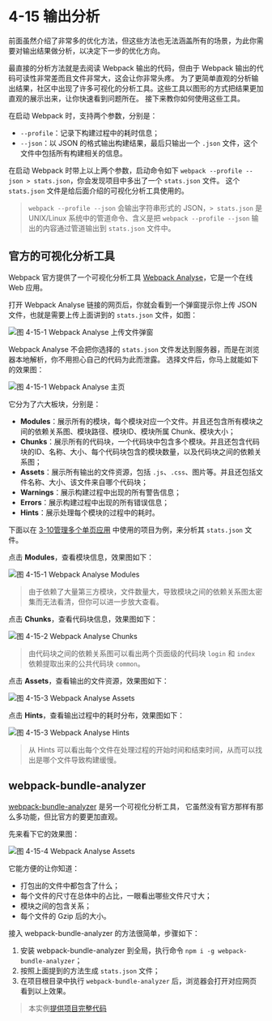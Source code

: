 # 4-15 输出分析
前面虽然介绍了非常多的优化方法，但这些方法也无法涵盖所有的场景，为此你需要对输出结果做分析，以决定下一步的优化方向。

最直接的分析方法就是去阅读 Webpack 输出的代码，但由于 Webpack 输出的代码可读性非常差而且文件非常大，这会让你非常头疼。
为了更简单直观的分析输出结果，社区中出现了许多可视化的分析工具。这些工具以图形的方式把结果更加直观的展示出来，让你快速看到问题所在。
接下来教你如何使用这些工具。

在启动 Webpack 时，支持两个参数，分别是：

- `--profile`：记录下构建过程中的耗时信息；
- `--json`：以 JSON 的格式输出构建结果，最后只输出一个 `.json` 文件，这个文件中包括所有构建相关的信息。

在启动 Webpack 时带上以上两个参数，启动命令如下 `webpack --profile --json > stats.json`，你会发现项目中多出了一个 `stats.json` 文件。
这个 `stats.json` 文件是给后面介绍的可视化分析工具使用的。

> `webpack --profile --json` 会输出字符串形式的 JSON，`> stats.json` 是 UNIX/Linux 系统中的管道命令、含义是把 `webpack --profile --json` 输出的内容通过管道输出到 `stats.json` 文件中。

## 官方的可视化分析工具
Webpack 官方提供了一个可视化分析工具 [Webpack Analyse](http://webpack.github.io/analyse/)，它是一个在线 Web 应用。

打开 Webpack Analyse 链接的网页后，你就会看到一个弹窗提示你上传 JSON 文件，也就是需要上传上面讲到的 `stats.json` 文件，如图：

![图 4-15-1 Webpack Analyse 上传文件弹窗](img/4-15webpack-analyse-dialog.png)

Webpack Analyse 不会把你选择的 `stats.json` 文件发达到服务器，而是在浏览器本地解析，你不用担心自己的代码为此而泄露。
选择文件后，你马上就能如下的效果图：

![图 4-15-1 Webpack Analyse 主页](img/4-15webpack-analyse-home.png)

它分为了六大板块，分别是：

- **Modules**：展示所有的模块，每个模块对应一个文件。并且还包含所有模块之间的依赖关系图、模块路径、模块ID、模块所属 Chunk、模块大小；
- **Chunks**：展示所有的代码块，一个代码块中包含多个模块。并且还包含代码块的ID、名称、大小、每个代码块包含的模块数量，以及代码块之间的依赖关系图；
- **Assets**：展示所有输出的文件资源，包括 `.js`、`.css`、图片等。并且还包括文件名称、大小、该文件来自哪个代码块； 
- **Warnings**：展示构建过程中出现的所有警告信息；
- **Errors**：展示构建过程中出现的所有错误信息；
- **Hints**：展示处理每个模块的过程中的耗时。

下面以在 [3-10管理多个单页应用](../3实战/3-10管理多个单页应用.md) 中使用的项目为例，来分析其 `stats.json` 文件。

点击 **Modules**，查看模块信息，效果图如下：

![图 4-15-1 Webpack Analyse Modules](img/4-15webpack-analyse-modules.png)

> 由于依赖了大量第三方模块，文件数量大，导致模块之间的依赖关系图太密集而无法看清，但你可以进一步放大查看。

点击 **Chunks**，查看代码块信息，效果图如下：

![图 4-15-2 Webpack Analyse Chunks](img/4-15webpack-analyse-chunks.png)

> 由代码块之间的依赖关系图可以看出两个页面级的代码块 `login` 和 `index` 依赖提取出来的公共代码块 `common`。


点击 **Assets**，查看输出的文件资源，效果图如下：

![图 4-15-3 Webpack Analyse Assets](img/4-15webpack-analyse-assets.png)

点击 **Hints**，查看输出过程中的耗时分布，效果图如下：

![图 4-15-3 Webpack Analyse Hints](img/4-15webpack-analyse-hints.png)

> 从 Hints 可以看出每个文件在处理过程的开始时间和结束时间，从而可以找出是哪个文件导致构建缓慢。


## webpack-bundle-analyzer
[webpack-bundle-analyzer](https://www.npmjs.com/package/webpack-bundle-analyzer) 是另一个可视化分析工具，
它虽然没有官方那样有那么多功能，但比官方的要更加直观。

先来看下它的效果图：

![图 4-15-4 Webpack Analyse Assets](img/4-15webpack-bundle-analyzer.png)

它能方便的让你知道：

- 打包出的文件中都包含了什么；
- 每个文件的尺寸在总体中的占比，一眼看出哪些文件尺寸大；
- 模块之间的包含关系；
- 每个文件的 Gzip 后的大小。

接入 webpack-bundle-analyzer 的方法很简单，步骤如下：

1. 安装 webpack-bundle-analyzer 到全局，执行命令 `npm i -g webpack-bundle-analyzer`；
2. 按照上面提到的方法生成 `stats.json` 文件；
3. 在项目根目录中执行 `webpack-bundle-analyzer` 后，浏览器会打开对应网页看到以上效果。

> 本实例[提供项目完整代码](http://webpack.wuhaolin.cn/4-15输出分析.zip)
